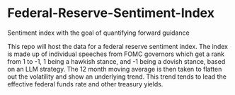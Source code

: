 # Federal-Reserve-Sentiment-Index
Sentiment index with the goal of quantifying forward guidance

This repo will host the data for a federal reserve sentiment index. The index is made up of individual speeches from FOMC governors which get a rank from 1 to -1, 1 being a hawkish stance, and -1 being a dovish stance, based on an LLM strategy. The 12 month moving average is then taken to flatten out the volatility and show an underlying trend. This trend tends to lead the effective federal funds rate and other treasury yields.
